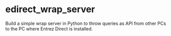 # edirect_wrap_server
Build a simple wrap server in Python to throw queries as API from other PCs to the PC where Entrez Direct is installed.
